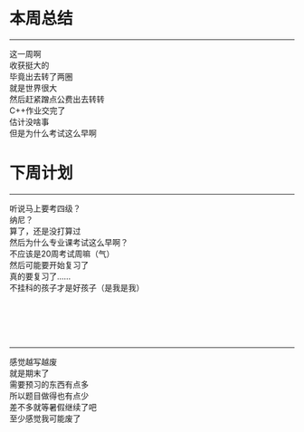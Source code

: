 # 本周总结
---------
  这一周啊</br>
  收获挺大的</br>
  毕竟出去转了两圈</br>
  就是世界很大</br>
  然后赶紧蹭点公费出去转转</br>
  C++作业交完了</br>
  估计没啥事</br>
  但是为什么考试这么早啊</br>
  
# 下周计划
---------
  听说马上要考四级？</br>
  纳尼？</br>
  算了，还是没打算过</br>
  然后为什么专业课考试这么早啊？</br>
  不应该是20周考试周嘛（气）</br>
  然后可能要开始复习了</br>
  真的要复习了……</br>
  不挂科的孩子才是好孩子（是我是我）  </br>

</br></br></br></br>


***
 感觉越写越废  </br>
 就是期末了  </br>
 需要预习的东西有点多  </br>
 所以题目做得也有点少  </br>
 差不多就等暑假继续了吧  </br>
 至少感觉我可能废了  </br>
